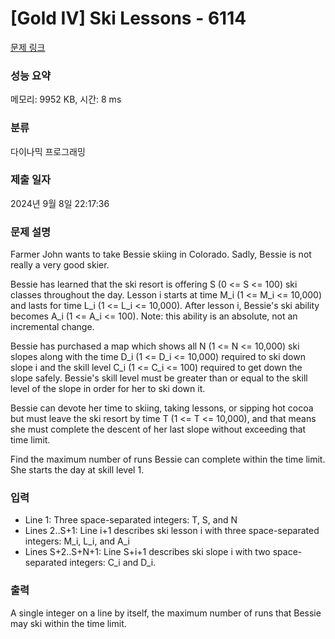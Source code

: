 # [Gold IV] Ski Lessons - 6114 

[문제 링크](https://www.acmicpc.net/problem/6114) 

### 성능 요약

메모리: 9952 KB, 시간: 8 ms

### 분류

다이나믹 프로그래밍

### 제출 일자

2024년 9월 8일 22:17:36

### 문제 설명

<p>Farmer John wants to take Bessie skiing in Colorado. Sadly, Bessie is not really a very good skier.</p>

<p>Bessie has learned that the ski resort is offering S (0 <= S <= 100) ski classes throughout the day. Lesson i starts at time M_i (1 <= M_i <= 10,000) and lasts for time L_i (1 <= L_i <= 10,000). After lesson i, Bessie's ski ability becomes A_i (1 <= A_i <= 100). Note: this ability is an absolute, not an incremental change.</p>

<p>Bessie has purchased a map which shows all N (1 <= N <= 10,000) ski slopes along with the time D_i (1 <= D_i <= 10,000) required to ski down slope i and the skill level C_i (1 <= C_i <= 100) required to get down the slope safely. Bessie's skill level must be greater than or equal to the skill level of the slope in order for her to ski down it.</p>

<p>Bessie can devote her time to skiing, taking lessons, or sipping hot cocoa but must leave the ski resort by time T (1 <= T <= 10,000), and that means she must complete the descent of her last slope without exceeding that time limit.</p>

<p>Find the maximum number of runs Bessie can complete within the time limit. She starts the day at skill level 1.</p>

<p> </p>

### 입력 

 <ul>
	<li>Line 1: Three space-separated integers: T, S, and N</li>
	<li>Lines 2..S+1: Line i+1 describes ski lesson i with three space-separated integers: M_i, L_i, and A_i</li>
	<li>Lines S+2..S+N+1: Line S+i+1 describes ski slope i with two space-separated integers: C_i and D_i.</li>
</ul>

<p> </p>

### 출력 

 <p>A single integer on a line by itself, the maximum number of runs that Bessie may ski within the time limit.</p>

<p> </p>

